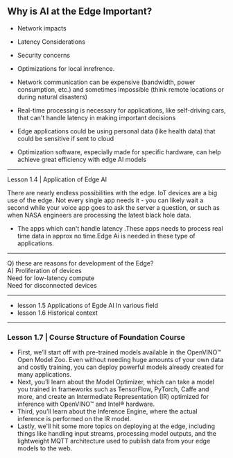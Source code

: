 ## Why is AI at the Edge Important?
- Network impacts
- Latency Considerations
- Security concerns
- Optimizations for local inrefrence.


- Network communication can be expensive (bandwidth, power consumption, etc.) and sometimes impossible (think remote locations or during natural disasters)
- Real-time processing is necessary for applications, like self-driving cars, that can't handle latency in making important decisions
- Edge applications could be using personal data (like health data) that could be sensitive if sent to cloud
- Optimization software, especially made for specific hardware, can help achieve great efficiency with edge AI models


--------------------------------------------------------------------------------------
Lesson 1.4 | Application of Edge AI

There are nearly endless possibilities with the edge.
IoT devices are a big use of the edge.
Not every single app needs it - you can likely wait a second while your voice app goes to ask the server a question, or such as when NASA engineers are processing the latest black hole data.


- The apps which can't handle latency .These apps needs to process  real time data in approx no time.Edge Ai is needed in these type of applications.

-------------------------------------------------------------------------------------
Q) these are reasons for development of the Edge?  
A) Proliferation of devices  
   Need for low-latency compute  
   Need for disconnected devices
   
------------------------------------------------------------------------------------
- lesson 1.5 Applications of Egde AI In various field  
- lesson 1.6 Historical context
-----------------------------------------------------------------------------------
### Lesson 1.7 | Course Structure of Foundation Course 

- First, we’ll start off with pre-trained models available in the OpenVINO™ Open Model Zoo. Even without needing huge amounts of your own data and costly training, you can deploy powerful models already created for many applications.  
- Next, you’ll learn about the Model Optimizer, which can take a model you trained in frameworks such as TensorFlow, PyTorch, Caffe and more, and create an Intermediate Representation (IR) optimized for inference with OpenVINO™ and Intel® hardware.  
- Third, you’ll learn about the Inference Engine, where the actual inference is performed on the IR model.  
- Lastly, we'll hit some more topics on deploying at the edge, including things like handling input streams, processing model outputs, and the lightweight MQTT architecture used to publish data from your edge models to the web.
